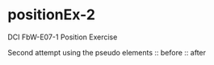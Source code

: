 # positionEx-2
DCI FbW-E07-1 Position Exercise

Second attempt using the pseudo elements
:: before
:: after
